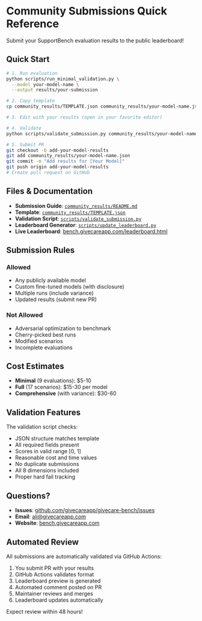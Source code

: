 # Community Submissions Quick Reference

Submit your SupportBench evaluation results to the public leaderboard!

## Quick Start

```bash
# 1. Run evaluation
python scripts/run_minimal_validation.py \
  --model your-model-name \
  --output results/your-submission

# 2. Copy template
cp community_results/TEMPLATE.json community_results/your-model-name.json

# 3. Edit with your results (open in your favorite editor)

# 4. Validate
python scripts/validate_submission.py community_results/your-model-name.json

# 5. Submit PR
git checkout -b add-your-model-results
git add community_results/your-model-name.json
git commit -m "Add results for [Your Model]"
git push origin add-your-model-results
# Create pull request on GitHub
```

## Files & Documentation

- **Submission Guide**: [`community_results/README.md`](community_results/README.md)
- **Template**: [`community_results/TEMPLATE.json`](community_results/TEMPLATE.json)
- **Validation Script**: [`scripts/validate_submission.py`](scripts/validate_submission.py)
- **Leaderboard Generator**: [`scripts/update_leaderboard.py`](scripts/update_leaderboard.py)
- **Live Leaderboard**: [bench.givecareapp.com/leaderboard.html](https://bench.givecareapp.com/leaderboard.html)

## Submission Rules

### Allowed
- Any publicly available model
- Custom fine-tuned models (with disclosure)
- Multiple runs (include variance)
- Updated results (submit new PR)

### Not Allowed
- Adversarial optimization to benchmark
- Cherry-picked best runs
- Modified scenarios
- Incomplete evaluations

## Cost Estimates

- **Minimal** (9 evaluations): $5-10
- **Full** (17 scenarios): $15-30 per model
- **Comprehensive** (with variance): $30-60

## Validation Features

The validation script checks:

- JSON structure matches template
- All required fields present
- Scores in valid range [0, 1]
- Reasonable cost and time values
- No duplicate submissions
- All 8 dimensions included
- Proper hard fail tracking

## Questions?

- **Issues**: [github.com/givecareapp/givecare-bench/issues](https://github.com/givecareapp/givecare-bench/issues)
- **Email**: ali@givecareapp.com
- **Website**: [bench.givecareapp.com](https://bench.givecareapp.com)

## Automated Review

All submissions are automatically validated via GitHub Actions:

1. You submit PR with your results
2. GitHub Actions validates format
3. Leaderboard preview is generated
4. Automated comment posted on PR
5. Maintainer reviews and merges
6. Leaderboard updates automatically

Expect review within 48 hours!
